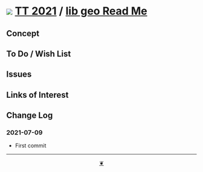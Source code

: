 # [![](https://pushme-pullyou.github.io/tootoo-2021/lib/assets/icons/mark-github.svg )](https://github.com/pushme-pullyou/tootoo-2021/ "Source code on GitHub" ) [TT 2021]( https://pushme-pullyou.github.io/tootoo-2021/ "Home page" ) / [lib geo Read Me]( https://pushme-pullyou.github.io/tootoo-2021/libgeo/readme.html#README.md)


<!--@@@
<div class=iframe-resize ><iframe src=https://pushme-pullyou.github.io/tootoo-2021/ xxxxx/ height=100% width=100% ></iframe></div>
_lib Geo in a resizable window. One finger to rotate. Two to zoom._


### Full Screen: [lib geo]( https://pushme-pullyou.github.io/tootoo-2021/xxxxx/ )
@@@-->


## Concept


## To Do / Wish List


## Issues


## Links of Interest


## Change Log


### 2021-07-09

* First commit


***

<center title="Hello! Click me to go up to the top" ><a class=aDingbat href=javascript:window.scrollTo(0,0);> ❦ </a></center>
